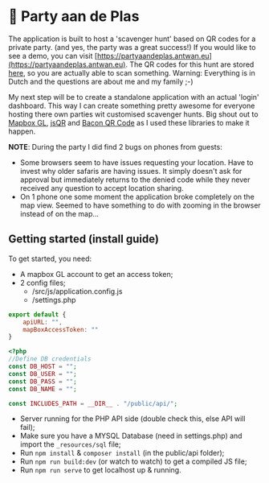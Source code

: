 # 🥳 Party aan de Plas

The application is built to host a 'scavenger hunt' based on QR codes for a private party.
(and yes, the party was a great success!) If you would like to see a demo, you can visit
[https://partyaandeplas.antwan.eu](https://partyaandeplas.antwan.eu). The QR codes for this hunt
are stored [here](public/api/qrcodes), so you are actually able to scan something. Warning: Everything
is in Dutch and the questions are about me and my family ;-)

My next step will be to create a standalone application with an actual 'login' dashboard. This
way I can create something pretty awesome for everyone hosting there own parties wit customised scavenger
hunts. Big shout out to [Mapbox GL](https://www.mapbox.com/mapbox-gljs), [jsQR](https://cozmo.github.io/jsQR)
and [Bacon QR Code](https://github.com/Bacon/BaconQrCode) as I used these libraries to make it happen. 

**NOTE**: During the party I did find 2 bugs on phones from guests:
* Some browsers seem to have issues requesting your location. Have to invest why older safaris are
  having issues. It simply doesn't ask for approval but immediately returns to the denied code while 
  they never received any question to accept location sharing.
* On 1 phone one some moment the application broke completely on the map view. Seemed to have something
  to do with zooming in the browser instead of on the map...

## Getting started (install guide)

To get started, you need:
- A mapbox GL account to get an access token;
- 2 config files;
  - /src/js/application.config.js
  - /settings.php
```javascript
export default {
    apiURL: "",
    mapBoxAccessToken: ""
}
```
```php
<?php
//Define DB credentials
const DB_HOST = "";
const DB_USER = "";
const DB_PASS = "";
const DB_NAME = "";

const INCLUDES_PATH = __DIR__ . "/public/api/";

```
- Server running for the PHP API side (double check this, else API will fail);
- Make sure you have a MYSQL Database (need in settings.php) and import the `_resources/sql` file;
- Run `npm install` & `composer install` (in the public/api folder);
- Run `npm run build:dev` (or watch to watch) to get a compiled JS file;
- Run `npm run serve` to get localhost up & running.
